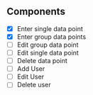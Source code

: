 ## Components

- [x] Enter single data point
- [x] Enter group data points
- [ ] Edit group data point
- [ ] Edit single data point
- [ ] Delete data point
- [ ] Add User
- [ ] Edit User
- [ ] Delete user
